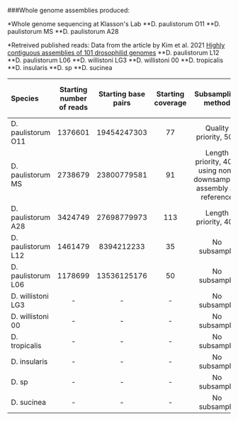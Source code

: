 ###Whole genome assemblies produced:

*Whole genome sequencing at Klasson's Lab
**D. paulistorum O11
**D. paulistorum MS
**D. paulistorum A28

*Retreived published reads:
Data from the article by Kim et al. 2021 [Highly contiguous assemblies of 101 drosophilid genomes](https://elifesciences.org/articles/66405)
**D. paulistorum L12
**D. paulistorum L06
**D. willistoni LG3
**D. willistoni 00
**D. tropicalis
**D. insularis
**D. sp
**D. sucinea


|Species|Starting number of reads|Starting base pairs|Starting coverage|Subsampling method|Number of reads post-subsample|Base pairs post-subsample|Coverage post-subsample|
|:---|:---:|:---:|:---:|:---:|:---:|:---:|:---:|
|D. paulistorum O11|1376601|19454247303|77|Quality priority, 50X|827899|12500020744|50|
|D. paulistorum MS|2738679|23800779581|91|Length priority, 40X, using non-downsampled assembly as reference|430957|10000006739|38|
|D. paulistorum A28|3424749|27698779973|113|Length priority, 40X|318515|10000006664|41|
|D. paulistorum L12|1461479|8394212233|35|No subsample|-|-|-|
|D. paulistorum L06|1178699|13536125176|50|No subsample|-|-|-|
|D. willistoni LG3|-|-|-|No subsample|-|-|-|
|D. willistoni 00|-|-|-|No subsample|-|-|-|
|D. tropicalis|-|-|-|No subsample|-|-|-|
|D. insularis|-|-|-|No subsample|-|-|-|
|D. sp|-|-|-|No subsample|-|-|-|
|D. sucinea|-|-|-|No subsample|-|-|-|






